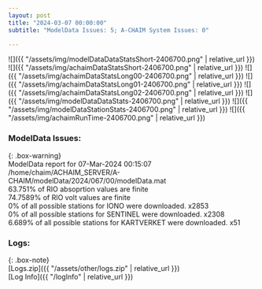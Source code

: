 ```yaml
---
layout: post
title: "2024-03-07 00:00:00"
subtitle: "ModelData Issues: 5; A-CHAIM System Issues: 0"

---
```


![]({{ "/assets/img/modelDataDataStatsShort-2406700.png" | relative_url }})
![]({{ "/assets/img/achaimDataStatsShort-2406700.png" | relative_url }})
![]({{ "/assets/img/achaimDataStatsLong00-2406700.png" | relative_url }})
![]({{ "/assets/img/achaimDataStatsLong01-2406700.png" | relative_url }})
![]({{ "/assets/img/achaimDataStatsLong02-2406700.png" | relative_url }})
![]({{ "/assets/img/modelDataDataStats-2406700.png" | relative_url }})
![]({{ "/assets/img/modelDataStationStats-2406700.png" | relative_url }})
![]({{ "/assets/img/achaimRunTime-2406700.png" | relative_url }})


### ModelData Issues:  
  
{: .box-warning}  
 ModelData report for 07-Mar-2024 00:15:07   
 /home/chaim/ACHAIM_SERVER/A-CHAIM/modelData/2024/067/00/modelData.mat   
 63.751% of RIO absoprtion values are finite   
 74.7589% of RIO volt values are finite   
 0% of all possible stations for IONO were downloaded. x2853   
 0% of all possible stations for SENTINEL were downloaded. x2308   
 6.689% of all possible stations for KARTVERKET were downloaded. x51   
  


### Logs:  
  
{: .box-note}  
[Logs.zip]({{ "/assets/other/logs.zip" | relative_url }})  
[Log Info]({{ "/logInfo" | relative_url }})  
